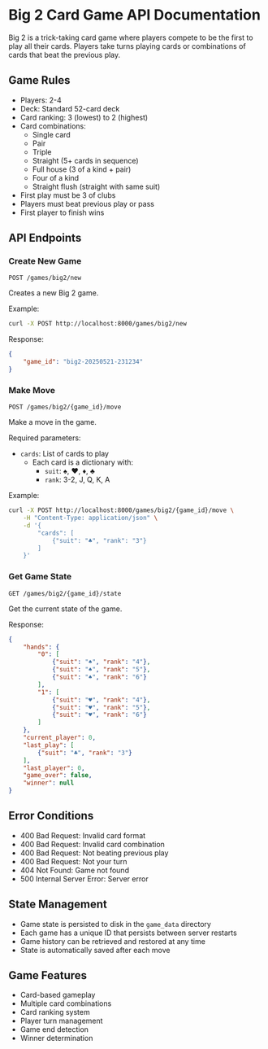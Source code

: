 # Big 2 Card Game API Documentation

Big 2 is a trick-taking card game where players compete to be the first to play all their cards. Players take turns playing cards or combinations of cards that beat the previous play.

## Game Rules

- Players: 2-4
- Deck: Standard 52-card deck
- Card ranking: 3 (lowest) to 2 (highest)
- Card combinations:
  - Single card
  - Pair
  - Triple
  - Straight (5+ cards in sequence)
  - Full house (3 of a kind + pair)
  - Four of a kind
  - Straight flush (straight with same suit)
- First play must be 3 of clubs
- Players must beat previous play or pass
- First player to finish wins

## API Endpoints

### Create New Game
```http
POST /games/big2/new
```

Creates a new Big 2 game.

Example:
```bash
curl -X POST http://localhost:8000/games/big2/new
```

Response:
```json
{
    "game_id": "big2-20250521-231234"
}
```

### Make Move
```http
POST /games/big2/{game_id}/move
```

Make a move in the game.

Required parameters:
- `cards`: List of cards to play
  - Each card is a dictionary with:
    - `suit`: ♠, ♥, ♦, ♣
    - `rank`: 3-2, J, Q, K, A

Example:
```bash
curl -X POST http://localhost:8000/games/big2/{game_id}/move \
    -H "Content-Type: application/json" \
    -d '{
        "cards": [
            {"suit": "♣", "rank": "3"}
        ]
    }'
```

### Get Game State
```http
GET /games/big2/{game_id}/state
```

Get the current state of the game.

Response:
```json
{
    "hands": {
        "0": [
            {"suit": "♠", "rank": "4"},
            {"suit": "♠", "rank": "5"},
            {"suit": "♠", "rank": "6"}
        ],
        "1": [
            {"suit": "♥", "rank": "4"},
            {"suit": "♥", "rank": "5"},
            {"suit": "♥", "rank": "6"}
        ]
    },
    "current_player": 0,
    "last_play": [
        {"suit": "♣", "rank": "3"}
    ],
    "last_player": 0,
    "game_over": false,
    "winner": null
}
```

## Error Conditions

- 400 Bad Request: Invalid card format
- 400 Bad Request: Invalid card combination
- 400 Bad Request: Not beating previous play
- 400 Bad Request: Not your turn
- 404 Not Found: Game not found
- 500 Internal Server Error: Server error

## State Management

- Game state is persisted to disk in the `game_data` directory
- Each game has a unique ID that persists between server restarts
- Game history can be retrieved and restored at any time
- State is automatically saved after each move

## Game Features

- Card-based gameplay
- Multiple card combinations
- Card ranking system
- Player turn management
- Game end detection
- Winner determination
